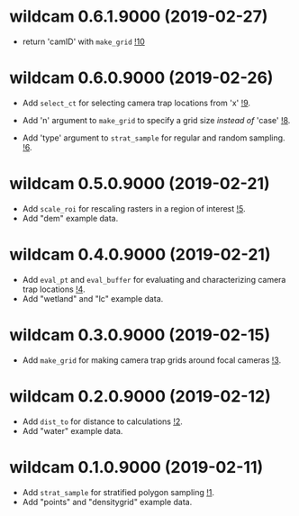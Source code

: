 # wildcam 0.6.1.9000 (2019-02-27)
* return 'camID' with `make_grid` [!10](https://gitlab.com/robit.a/wildcam/merge_requests/10)


# wildcam 0.6.0.9000 (2019-02-26)
* Add `select_ct` for selecting camera trap locations from 'x' [!9](https://gitlab.com/robit.a/wildcam/merge_requests/9).

* Add 'n' argument to `make_grid` to specify a grid size *instead of* 'case' [!8](https://gitlab.com/robit.a/wildcam/merge_requests/8).

* Add 'type' argument to `strat_sample` for regular and random sampling. [!6](https://gitlab.com/robit.a/wildcam/merge_requests/6).


# wildcam 0.5.0.9000 (2019-02-21)

* Add `scale_roi` for rescaling rasters in a region of interest  [!5](https://gitlab.com/robit.a/wildcam/merge_requests/5).
* Add "dem" example data.

# wildcam 0.4.0.9000 (2019-02-21)

* Add `eval_pt` and `eval_buffer` for evaluating and characterizing camera trap locations [!4](https://gitlab.com/robit.a/wildcam/merge_requests/4).
* Add "wetland" and "lc" example data. 

# wildcam 0.3.0.9000 (2019-02-15)

* Add `make_grid` for making camera trap grids around focal cameras [!3](https://gitlab.com/robit.a/wildcam/merge_requests/3).


# wildcam 0.2.0.9000 (2019-02-12)

* Add `dist_to` for distance to calculations [!2](https://gitlab.com/robit.a/wildcam/merge_requests/2). 
* Add "water" example data.


# wildcam 0.1.0.9000 (2019-02-11)

* Add `strat_sample` for stratified polygon sampling [!1](https://gitlab.com/robit.a/wildcam/merge_requests/1). 
* Add "points" and "densitygrid" example data. 
